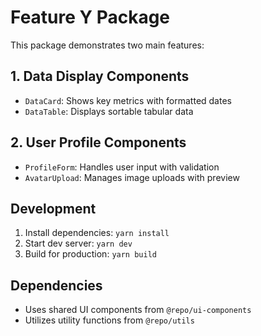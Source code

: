 # Feature Y Package

This package demonstrates two main features:

## 1. Data Display Components
- `DataCard`: Shows key metrics with formatted dates
- `DataTable`: Displays sortable tabular data

## 2. User Profile Components
- `ProfileForm`: Handles user input with validation
- `AvatarUpload`: Manages image uploads with preview

## Development
1. Install dependencies: `yarn install`
2. Start dev server: `yarn dev`
3. Build for production: `yarn build`

## Dependencies
- Uses shared UI components from `@repo/ui-components`
- Utilizes utility functions from `@repo/utils`
